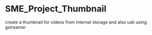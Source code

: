 # SME_Project_Thumbnail
create a thumbnail for videos from internal storage and also usb using gstreamer
